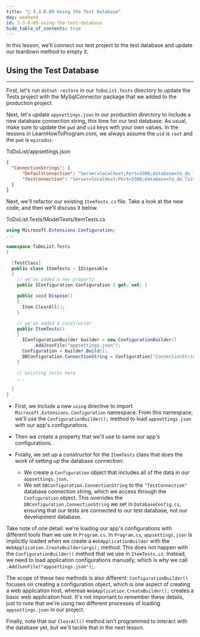```yaml
---
title: "📓 3.3.0.09 Using the Test Database"
day: weekend
id: 3-3-0-09-using-the-test-database
hide_table_of_contents: true
---
```


In this lesson, we'll connect our test project to the test database and update our teardown method to empty it. 

## Using the Test Database
---

First, let's run `dotnet restore` in our `ToDoList.Tests` directory to update the Tests project with the MySqlConnector package that we added to the production project.

Next, let's update `appsettings.json` in our production directory to include a new database connection string, this time for our test database. As usual, make sure to update the `pwd` and `uid` keys with your own values. In the lessons in LearnHowToProgram.com, we always assume the `uid` is `root` and the `pwd` is `epicodus`.

<div class="filename">ToDoList/appsettings.json</div>

```json
{
  "ConnectionStrings": {
      "DefaultConnection": "Server=localhost;Port=3306;database=to_do_list_with_mysqlconnector;uid=[YOUR-USERNAME-HERE];pwd=[YOUR-PASSWORD-HERE];",
      "TestConnection": "Server=localhost;Port=3306;database=to_do_list_with_mysqlconnector_test;uid=[YOUR-USERNAME-HERE];pwd=[YOUR-PASSWORD-HERE];"
  }
}
```

Next, we'll refactor our existing `ItemTests.cs` file. Take a look at the new code, and then we'll discuss it below.

<div class="filename">ToDoList.Tests/ModelTests/ItemTests.cs</div>

```csharp
using Microsoft.Extensions.Configuration;
...

namespace ToDoList.Tests
{

  [TestClass]
  public class ItemTests : IDisposable
  {
    // we've added a new property
    public IConfiguration Configuration { get; set; }

    public void Dispose()
    {
      Item.ClearAll();
    }

    // we've added a constructor
    public ItemTests()
    {
      IConfigurationBuilder builder = new ConfigurationBuilder()
          .AddJsonFile("appsettings.json");
      Configuration = builder.Build();
      DBConfiguration.ConnectionString = Configuration["ConnectionStrings:TestConnection"];
    }

    // existing tests here
    ...

  }
}
```

* First, we include a new `using` directive to import `Microsoft.Extensions.Configuration` namespace. From this namespace, we'll use the `ConfigurationBuilder();` method to load `appsettings.json` with our app's configurations. 

* Then we create a property that we'll use to same our app's configurations.

* Finally, we set up a constructor for the `ItemTests` class that does the work of setting up the database connection:
 
  * We create a `Configuration` object that includes all of the data in our `appsettings.json`. 
  * We set `DBConfiguration.ConnectionString` to the `"TestConnection"` database connection string, which we access through the `Configuration` object. This overrides the `DBConfiguration.ConnectionString` we set in `DatabaseConfig.cs`, ensuring that our tests are connected to our test database, not our development database.

Take note of one detail: we're loading our app's configurations with different tools than we use in `Program.cs`. In `Program.cs`, `appsettings.json` is implicitly loaded when we create a `WebApplicationBuilder` with the `WebApplication.CreateBuilder(args);` method. This does not happen with the `ConfigurationBuilder()` method that we use in `ItemTests.cs`. Instead, we need to load application configurations manually, which is why we call `.AddJsonFile("appsettings.json");`. 

The scope of these two methods is also different: `ConfigurationBuilder()` focuses on creating a configuration object, which is one aspect of creating a web application host, whereas `WebApplication.CreateBuilder();` creates a basic web application host. It's not important to remember these details, just to note that we're using two different processes of loading `appsettings.json` in our project.

Finally, note that our `ClearAll()` method isn't programmed to interact with the database yet, but we'll tackle that in the next lesson.
